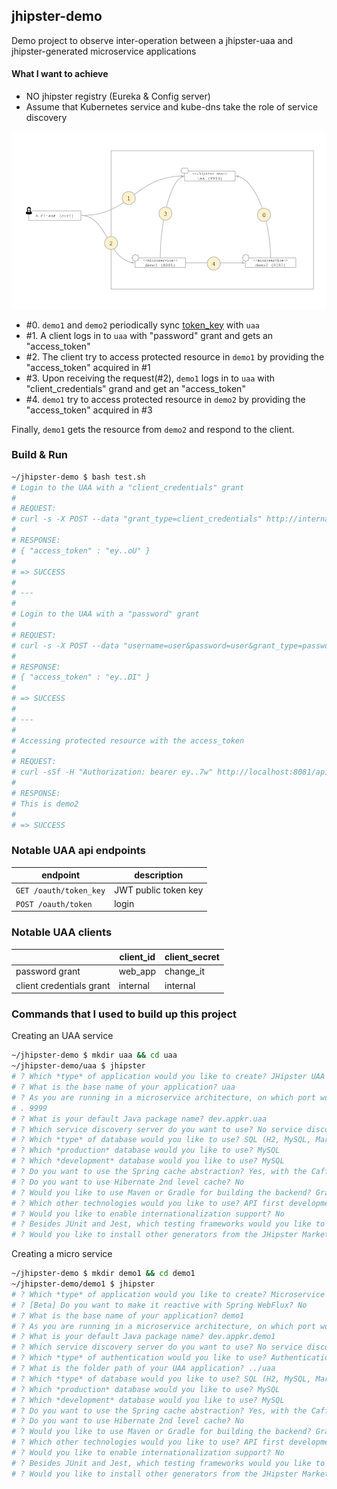 ## jhipster-demo

Demo project to observe inter-operation between a jhipster-uaa and jhipster-generated microservice applications

#### What I want to achieve

- NO jhipster registry (Eureka & Config server)
- Assume that Kubernetes service and kube-dns take the role of service discovery

![](jhipster-demo.png)
- #0. `demo1` and `demo2` periodically sync [token_key](docker/cluster-compose.yml#L43) with `uaa`
- #1. A client logs in to `uaa` with "password" grant and gets an "access_token"
- #2. The client try to access protected resource in `demo1` by providing the "access_token" acquired in #1
- #3. Upon receiving the request(#2), `demo1` logs in to `uaa` with "client_credentials" grand and get an "access_token"
- #4. `demo1` try to access protected resource in `demo2` by providing the "access_token" acquired in #3

Finally, `demo1` gets the resource from `demo2` and respond to the client.

### Build & Run

```bash
~/jhipster-demo $ bash test.sh
# Login to the UAA with a "client_credentials" grant
# 
# REQUEST:
# curl -s -X POST --data "grant_type=client_credentials" http://internal:internal@localhost:9999/oauth/token
# 
# RESPONSE:
# { "access_token" : "ey..oU" }
# 
# => SUCCESS
# 
# ---
# 
# Login to the UAA with a "password" grant
# 
# REQUEST:
# curl -s -X POST --data "username=user&password=user&grant_type=password&scope=openid" http://web_app:changeit@localhost:9999/oauth/token
# 
# RESPONSE:
# { "access_token" : "ey..DI" }
# 
# => SUCCESS
# 
# ---
# 
# Accessing protected resource with the access_token
# 
# REQUEST:
# curl -sSf -H "Authorization: bearer ey..7w" http://localhost:8081/api/demo1
# 
# RESPONSE:
# This is demo2
# 
# => SUCCESS
```

### Notable UAA api endpoints
endpoint|description
---|---
`GET /oauth/token_key`|JWT public token key
`POST /oauth/token`|login

### Notable UAA clients
&nbsp;|client_id|client_secret
---|---|---
password grant|web_app|change_it
client credentials grant|internal|internal

### Commands that I used to build up this project

Creating an UAA service

```bash
~/jhipster-demo $ mkdir uaa && cd uaa
~/jhipster-demo/uaa $ jhipster
# ? Which *type* of application would you like to create? JHipster UAA server
# ? What is the base name of your application? uaa
# ? As you are running in a microservice architecture, on which port would like your server to run? It should be unique to avoid port conflicts
# . 9999
# ? What is your default Java package name? dev.appkr.uaa
# ? Which service discovery server do you want to use? No service discovery
# ? Which *type* of database would you like to use? SQL (H2, MySQL, MariaDB, PostgreSQL, Oracle, MSSQL)
# ? Which *production* database would you like to use? MySQL
# ? Which *development* database would you like to use? MySQL
# ? Do you want to use the Spring cache abstraction? Yes, with the Caffeine implementation (local cache, for a single node)
# ? Do you want to use Hibernate 2nd level cache? No
# ? Would you like to use Maven or Gradle for building the backend? Gradle
# ? Which other technologies would you like to use? API first development using OpenAPI-generator
# ? Would you like to enable internationalization support? No
# ? Besides JUnit and Jest, which testing frameworks would you like to use?
# ? Would you like to install other generators from the JHipster Marketplace? No
```

Creating a micro service

```bash
~/jhipster-demo $ mkdir demo1 && cd demo1
~/jhipster-demo/demo1 $ jhipster
# ? Which *type* of application would you like to create? Microservice application
# ? [Beta] Do you want to make it reactive with Spring WebFlux? No
# ? What is the base name of your application? demo1
# ? As you are running in a microservice architecture, on which port would like your server to run? It should be unique to avoid port conflicts. 8081
# ? What is your default Java package name? dev.appkr.demo1
# ? Which service discovery server do you want to use? No service discovery
# ? Which *type* of authentication would you like to use? Authentication with JHipster UAA server (the server must be generated separately)
# ? What is the folder path of your UAA application? ../uaa
# ? Which *type* of database would you like to use? SQL (H2, MySQL, MariaDB, PostgreSQL, Oracle, MSSQL)
# ? Which *production* database would you like to use? MySQL
# ? Which *development* database would you like to use? MySQL
# ? Do you want to use the Spring cache abstraction? Yes, with the Caffeine implementation (local cache, for a single node)
# ? Do you want to use Hibernate 2nd level cache? No
# ? Would you like to use Maven or Gradle for building the backend? Gradle
# ? Which other technologies would you like to use? API first development using OpenAPI-generator
# ? Would you like to enable internationalization support? No
# ? Besides JUnit and Jest, which testing frameworks would you like to use?
# ? Would you like to install other generators from the JHipster Marketplace? No
```
